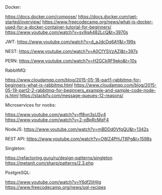 Docker:

https://docs.docker.com/compose/
https://docs.docker.com/get-started/overview/
https://www.freecodecamp.org/news/what-is-docker-used-for-a-docker-container-tutorial-for-beginners/
https://www.youtube.com/watch?v=sv9qA482LcQ&t=3970s

JWT: https://www.youtube.com/watch?v=d_aJdcDq6AY&t=199s

NEST: https://www.youtube.com/watch?v=A0CfYSVzAZI&t=397s

PERN: https://www.youtube.com/watch?v=H2GCkRF9eko&t=10s

RabbitMQ:

https://www.cloudamqp.com/blog/2015-05-18-part1-rabbitmq-for-beginners-what-is-rabbitmq.html
https://www.cloudamqp.com/blog/2015-05-19-part2-2-rabbitmq-for-beginners_example-and-sample-code-node-js.html
https://stackify.com/message-queues-12-reasons/

Microservices for noobs:

https://www.youtube.com/watch?v=ff8vn3sUSy4
https://www.youtube.com/watch?v=2-oBpRcMqF4

NodeJS: https://www.youtube.com/watch?v=mBDDd0VfqQU&t=1342s

REST API: https://www.youtube.com/watch?v=OWZ4PHJT6Pg&t=1598s

Singleton:

https://refactoring.guru/ru/design-patterns/singleton
https://metanit.com/sharp/patterns/2.3.php

PostgreSQL:

https://www.youtube.com/watch?v=Y6df2liHjlg
https://www.freecodecamp.org/news/sql-recipes
